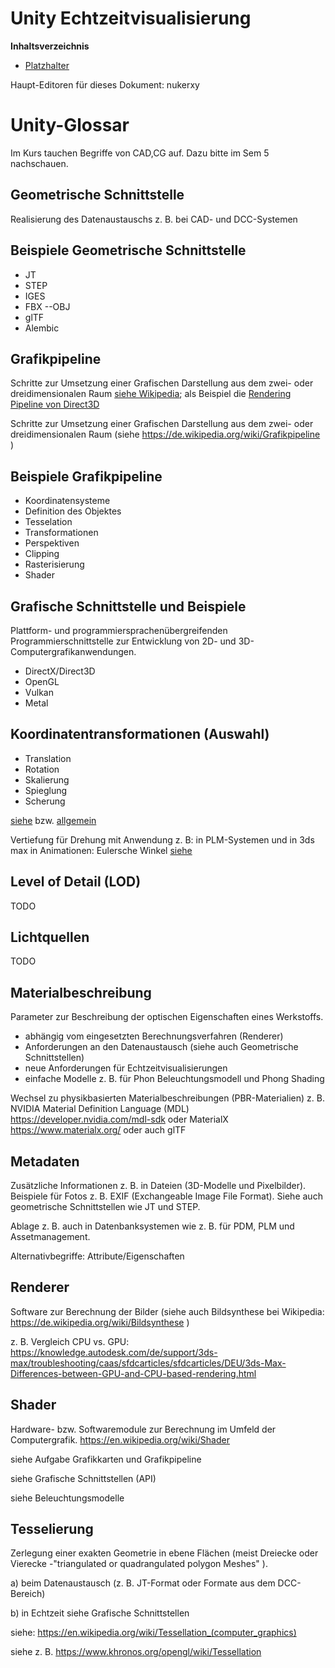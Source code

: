 <!----------
title: "Wahlfplichtmodul Unity"
date: "Semester 6"
keywords: [Unity, Echtzeitvisualisierung, DHGE, Semester 6]
header-includes:

  - \usepackage{enumitem}
  - \setlistdepth{20}
  - \renewlist{itemize}{itemize}{20}
  - \renewlist{enumerate}{enumerate}{20}
  - \setlist[itemize]{label=$\cdot$}
  - \setlist[itemize,1]{label=\textbullet}
  - \setlist[itemize,2]{label=--}
  - \setlist[itemize,3]{label=*}

---------->

Unity Echtzeitvisualisierung
===========================================

<!-- md2apkg ignore-card -->

<!-- START doctoc generated TOC please keep comment here to allow auto update -->
<!-- DON'T EDIT THIS SECTION, INSTEAD RE-RUN doctoc TO UPDATE -->
**Inhaltsverzeichnis**

- [Platzhalter](#platzhalter)

<!-- END doctoc generated TOC please keep comment here to allow auto update -->

Haupt-Editoren für dieses Dokument: nukerxy

<!--newpage-->


# Unity-Glossar

<!-- md2apkg ignore-card -->

Im Kurs tauchen Begriffe von CAD,CG auf. Dazu bitte im Sem 5 nachschauen.

## Geometrische Schnittstelle

Realisierung des Datenaustauschs z. B. bei CAD- und DCC-Systemen

## Beispiele Geometrische Schnittstelle

- JT
- STEP
- IGES
- FBX
--OBJ
- glTF
- Alembic

## Grafikpipeline

Schritte zur Umsetzung einer Grafischen Darstellung aus dem zwei- oder dreidimensionalen Raum [siehe Wikipedia](https://de.wikipedia.org/wiki/Grafikpipeline); als Beispiel die [Rendering Pipeline von Direct3D](https://docs.microsoft.com/en-us/windows-hardware/drivers/display/rendering-pipeline)


Schritte zur Umsetzung einer Grafischen Darstellung aus dem zwei- oder dreidimensionalen Raum (siehe https://de.wikipedia.org/wiki/Grafikpipeline )


## Beispiele Grafikpipeline

- Koordinatensysteme
- Definition des Objektes
- Tesselation
- Transformationen
- Perspektiven
- Clipping
- Rasterisierung
- Shader

## Grafische Schnittstelle und Beispiele

Plattform- und programmiersprachenübergreifenden Programmierschnittstelle zur Entwicklung von 2D- und 3D-Computergrafikanwendungen.

- DirectX/Direct3D
- OpenGL
- Vulkan
- Metal

## Koordinatentransformationen (Auswahl)

- Translation
- Rotation
- Skalierung
- Spieglung
- Scherung

[siehe](https://de.wikipedia.org/wiki/Koordinatentransformation) bzw. [allgemein](https://de.wikipedia.org/wiki/Liste_von_Transformationen_in_der_Mathematik)

Vertiefung für Drehung mit Anwendung z. B: in PLM-Systemen und in 3ds max in Animationen: Eulersche Winkel [siehe](https://de.wikipedia.org/wiki/Eulersche_Winkel)

## Level of Detail (LOD)

TODO

## Lichtquellen

TODO

## Materialbeschreibung

Parameter zur Beschreibung der optischen Eigenschaften eines Werkstoffs.

- abhängig vom eingesetzten Berechnungsverfahren (Renderer)
- Anforderungen an den Datenaustausch (siehe auch Geometrische Schnittstellen)
- neue Anforderungen für Echtzeitvisualisierungen
- einfache Modelle z. B. für Phon Beleuchtungsmodell und Phong Shading

Wechsel zu physikbasierten Materialbeschreibungen (PBR-Materialien) z. B. NVIDIA Material Definition Language (MDL)  https://developer.nvidia.com/mdl-sdk oder MaterialX https://www.materialx.org/ oder auch glTF

## Metadaten

Zusätzliche Informationen z. B. in Dateien (3D-Modelle und Pixelbilder). Beispiele für Fotos z. B. EXIF (Exchangeable Image File Format). Siehe auch geometrische Schnittstellen wie JT und STEP.

Ablage z. B. auch in Datenbanksystemen wie z. B. für PDM, PLM und Assetmanagement.

Alternativbegriffe: Attribute/Eigenschaften

## Renderer

Software zur Berechnung der Bilder (siehe auch Bildsynthese bei Wikipedia: https://de.wikipedia.org/wiki/Bildsynthese )

z. B. Vergleich CPU vs. GPU: https://knowledge.autodesk.com/de/support/3ds-max/troubleshooting/caas/sfdcarticles/sfdcarticles/DEU/3ds-Max-Differences-between-GPU-and-CPU-based-rendering.html

## Shader

Hardware- bzw. Softwaremodule zur Berechnung im Umfeld der Computergrafik. https://en.wikipedia.org/wiki/Shader

siehe Aufgabe Grafikkarten und Grafikpipeline

siehe Grafische Schnittstellen (API)

siehe Beleuchtungsmodelle

## Tesselierung


Zerlegung einer exakten Geometrie in ebene Flächen (meist Dreiecke oder Vierecke -"triangulated or quadrangulated polygon Meshes" ).

a) beim Datenaustausch (z. B. JT-Format oder Formate aus dem DCC-Bereich)

b) in Echtzeit siehe Grafische Schnittstellen

siehe: https://en.wikipedia.org/wiki/Tessellation_(computer_graphics)

siehe  z. B. https://www.khronos.org/opengl/wiki/Tessellation


